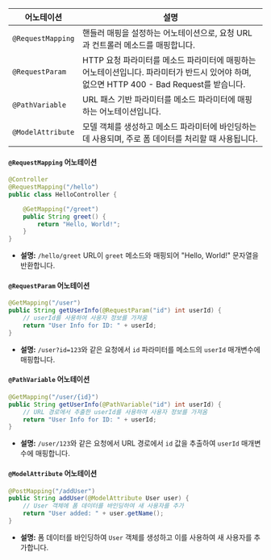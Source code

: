
| 어노테이션            | 설명                                                                                                                                                                           |
|-----------------------|--------------------------------------------------------------------------------------------------------------------------------------------------------------------------------|
| `@RequestMapping`     | 핸들러 매핑을 설정하는 어노테이션으로, 요청 URL과 컨트롤러 메소드를 매핑합니다.                                                                                                       |
| `@RequestParam`      | HTTP 요청 파라미터를 메소드 파라미터에 매핑하는 어노테이션입니다. 파라미터가 반드시 있어야 하며, 없으면 HTTP 400 - Bad Request를 받습니다.                                    |
| `@PathVariable`      | URL 패스 기반 파라미터를 메소드 파라미터에 매핑하는 어노테이션입니다.                                                                                                            |
| `@ModelAttribute`   | 모델 객체를 생성하고 메소드 파라미터에 바인딩하는 데 사용되며, 주로 폼 데이터를 처리할 때 사용됩니다.                                                                        |

#### `@RequestMapping` 어노테이션

```java
@Controller
@RequestMapping("/hello")
public class HelloController {

    @GetMapping("/greet")
    public String greet() {
        return "Hello, World!";
    }
}
```

- **설명:** `/hello/greet` URL이 `greet` 메소드와 매핑되어 "Hello, World!" 문자열을 반환합니다.

#### `@RequestParam` 어노테이션

```java
@GetMapping("/user")
public String getUserInfo(@RequestParam("id") int userId) {
    // userId를 사용하여 사용자 정보를 가져옴
    return "User Info for ID: " + userId;
}
```

- **설명:** `/user?id=123`와 같은 요청에서 `id` 파라미터를 메소드의 `userId` 매개변수에 매핑합니다.

#### `@PathVariable` 어노테이션

```java
@GetMapping("/user/{id}")
public String getUserInfo(@PathVariable("id") int userId) {
    // URL 경로에서 추출한 userId를 사용하여 사용자 정보를 가져옴
    return "User Info for ID: " + userId;
}
```

- **설명:** `/user/123`와 같은 요청에서 URL 경로에서 `id` 값을 추출하여 `userId` 매개변수에 매핑합니다.

#### `@ModelAttribute` 어노테이션

```java
@PostMapping("/addUser")
public String addUser(@ModelAttribute User user) {
    // User 객체에 폼 데이터를 바인딩하여 새 사용자를 추가
    return "User added: " + user.getName();
}
```

- **설명:** 폼 데이터를 바인딩하여 `User` 객체를 생성하고 이를 사용하여 새 사용자를 추가합니다.
